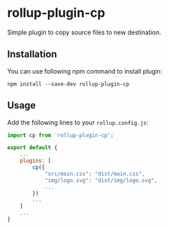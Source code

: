 # rollup-plugin-cp

Simple plugin to copy source files to new destination.

## Installation

You can use following npm command to install plugin:

```
npm install --save-dev rollup-plugin-cp
```

## Usage

Add the following lines to your `rollup.config.js`:

```javascript
import cp from 'rollup-plugin-cp';

export default {
    ...
    plugins: [
        cp({
            "src/main.css": "dist/main.css",
            "img/logo.svg": "dist/img/logo.svg",
            ...
        })
        ...
    ]
    ...
}
```
